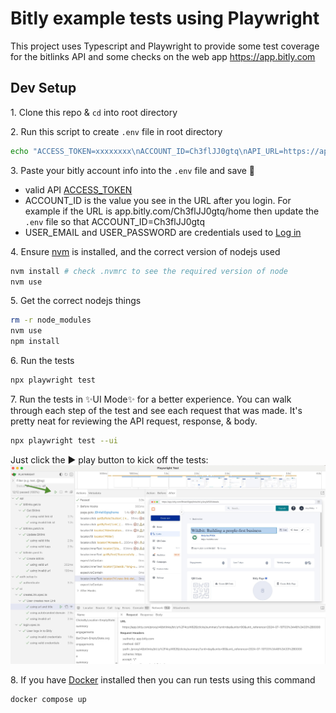 # Bitly example tests using Playwright

This project uses Typescript and Playwright to provide some test coverage for the bitlinks API and some checks on the web app https://app.bitly.com

## Dev Setup

1\. Clone this repo & `cd` into root directory

2\. Run this script to create `.env` file in root directory

```bash
echo "ACCESS_TOKEN=xxxxxxxx\nACCOUNT_ID=Ch3flJJ0gtq\nAPI_URL=https://api-ssl.bitly.com\nUSER_EMAIL=user@example.com\nUSER_PASSWORD=yourPassword" > .env
```

3\. Paste your bitly account info into the `.env` file and save 💾

- valid API [ACCESS_TOKEN](https://app.bitly.com/settings/api)
- ACCOUNT_ID is the value you see in the URL after you login. For example if the URL is app.bitly.com/Ch3flJJ0gtq/home then update the `.env` file so that ACCOUNT_ID=Ch3flJJ0gtq
- USER_EMAIL and USER_PASSWORD are credentials used to [Log in](https://bitly.com/a/sign_in)

4\. Ensure [nvm](https://github.com/nvm-sh/nvm) is installed, and the correct version of nodejs used

```bash
nvm install # check .nvmrc to see the required version of node
nvm use
```

5\. Get the correct nodejs things

```bash
rm -r node_modules
nvm use
npm install
```

6\. Run the tests

```bash
npx playwright test
```

7\. Run the tests in ✨UI Mode✨ for a better experience. You can walk through each step of the test and see each request that was made. It's pretty neat for reviewing the API request, response, & body.

```bash
npx playwright test --ui
```

Just click the ▶️ play button to kick off the tests:
![Click the play button](ui-click-play.jpg)

8\. If you have [Docker](https://docs.docker.com/engine/install/) installed then you can run tests using this command

```bash
docker compose up
```
